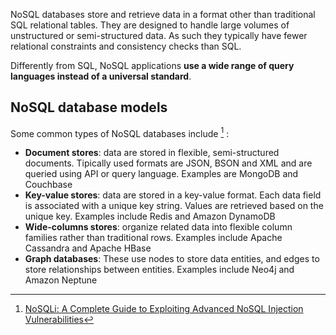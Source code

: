 NoSQL databases store and retrieve data in a format other than traditional SQL relational tables. They are designed to handle large volumes of unstructured or semi-structured data. As such they typically have fewer relational constraints and consistency checks than SQL.

Differently from SQL, NoSQL applications **use a wide range of query languages instead of a universal standard**.

## NoSQL database models

Some common types of NoSQL databases include [^1] :
- **Document stores**: data are stored in flexible, semi-structured documents. Tipically used formats are JSON, BSON and XML and are queried using API or query language. Examples are MongoDB and Couchbase
- **Key-value stores**: data are stored in a key-value format. Each data field is associated with a unique key string. Values are retrieved based on the unique key. Examples include Redis and Amazon DynamoDB
- **Wide-columns stores**: organize related data into flexible column families rather than traditional rows. Examples include Apache Cassandra and Apache HBase
- **Graph databases**: These use nodes to store data entities, and edges to store relationships between entities. Examples include Neo4j and Amazon Neptune

[^1]: [NoSQLi: A Complete Guide to Exploiting Advanced NoSQL Injection Vulnerabilities](../../Readwise/Articles/blackbird-eu%20-%20NoSQLi%20A%20Complete%20Guide%20to%20Exploiting%20Advanced%20NoSQL%20Injection%20Vulnerabilities.md)
